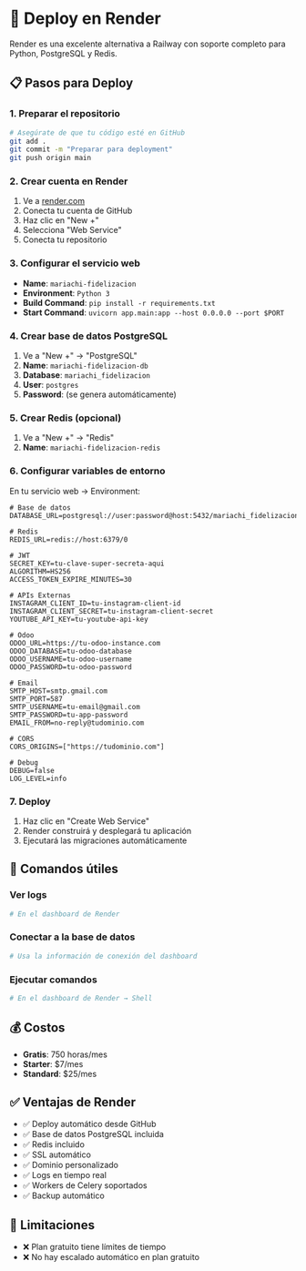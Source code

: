 # 🎨 Deploy en Render

Render es una excelente alternativa a Railway con soporte completo para Python, PostgreSQL y Redis.

## 📋 Pasos para Deploy

### 1. Preparar el repositorio
```bash
# Asegúrate de que tu código esté en GitHub
git add .
git commit -m "Preparar para deployment"
git push origin main
```

### 2. Crear cuenta en Render
1. Ve a [render.com](https://render.com)
2. Conecta tu cuenta de GitHub
3. Haz clic en "New +"
4. Selecciona "Web Service"
5. Conecta tu repositorio

### 3. Configurar el servicio web
- **Name**: `mariachi-fidelizacion`
- **Environment**: `Python 3`
- **Build Command**: `pip install -r requirements.txt`
- **Start Command**: `uvicorn app.main:app --host 0.0.0.0 --port $PORT`

### 4. Crear base de datos PostgreSQL
1. Ve a "New +" → "PostgreSQL"
2. **Name**: `mariachi-fidelizacion-db`
3. **Database**: `mariachi_fidelizacion`
4. **User**: `postgres`
5. **Password**: (se genera automáticamente)

### 5. Crear Redis (opcional)
1. Ve a "New +" → "Redis"
2. **Name**: `mariachi-fidelizacion-redis`

### 6. Configurar variables de entorno
En tu servicio web → Environment:

```env
# Base de datos
DATABASE_URL=postgresql://user:password@host:5432/mariachi_fidelizacion

# Redis
REDIS_URL=redis://host:6379/0

# JWT
SECRET_KEY=tu-clave-super-secreta-aqui
ALGORITHM=HS256
ACCESS_TOKEN_EXPIRE_MINUTES=30

# APIs Externas
INSTAGRAM_CLIENT_ID=tu-instagram-client-id
INSTAGRAM_CLIENT_SECRET=tu-instagram-client-secret
YOUTUBE_API_KEY=tu-youtube-api-key

# Odoo
ODOO_URL=https://tu-odoo-instance.com
ODOO_DATABASE=tu-odoo-database
ODOO_USERNAME=tu-odoo-username
ODOO_PASSWORD=tu-odoo-password

# Email
SMTP_HOST=smtp.gmail.com
SMTP_PORT=587
SMTP_USERNAME=tu-email@gmail.com
SMTP_PASSWORD=tu-app-password
EMAIL_FROM=no-reply@tudominio.com

# CORS
CORS_ORIGINS=["https://tudominio.com"]

# Debug
DEBUG=false
LOG_LEVEL=info
```

### 7. Deploy
1. Haz clic en "Create Web Service"
2. Render construirá y desplegará tu aplicación
3. Ejecutará las migraciones automáticamente

## 🔧 Comandos útiles

### Ver logs
```bash
# En el dashboard de Render
```

### Conectar a la base de datos
```bash
# Usa la información de conexión del dashboard
```

### Ejecutar comandos
```bash
# En el dashboard de Render → Shell
```

## 💰 Costos
- **Gratis**: 750 horas/mes
- **Starter**: $7/mes
- **Standard**: $25/mes

## ✅ Ventajas de Render
- ✅ Deploy automático desde GitHub
- ✅ Base de datos PostgreSQL incluida
- ✅ Redis incluido
- ✅ SSL automático
- ✅ Dominio personalizado
- ✅ Logs en tiempo real
- ✅ Workers de Celery soportados
- ✅ Backup automático

## 🚨 Limitaciones
- ❌ Plan gratuito tiene límites de tiempo
- ❌ No hay escalado automático en plan gratuito
